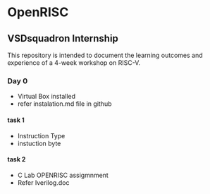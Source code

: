 # OpenRISC
## VSDsquadron Internship

This repository is intended to document the learning outcomes and experience of a 4-week workshop on RISC-V.

### Day 0
- Virtual Box installed
- refer instalation.md file in github
#### task 1
 - Instruction Type 
 - instuction byte
#### task 2
 - C Lab OPENRISC assigmnment
 - Refer Iverilog.doc
   

